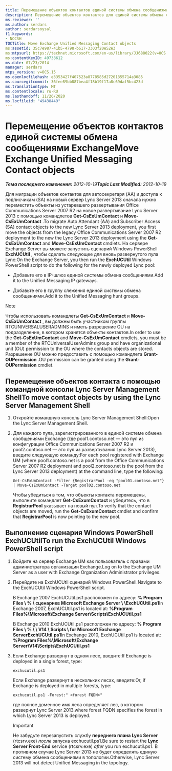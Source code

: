 ```yaml
---
title: Перемещение объектов контактов единой системы обмена сообщениями Exchange
description: Перемещение объектов контактов для единой системы обмена сообщениями Exchange.
ms.reviewer: ''
ms.author: serdars
author: serdarsoysal
f1.keywords:
- NOCSH
TOCTitle: Move Exchange Unified Messaging Contact objects
ms:assetid: 35c7e987-41b5-4798-b617-3303f20e52e3
ms:mtpsurl: https://technet.microsoft.com/en-us/library/JJ688022(v=OCS.15)
ms:contentKeyID: 49733612
ms.date: 07/23/2014
manager: serdars
mtps_version: v=OCS.15
ms.openlocfilehash: e3353427f407523a8778585d27201355714a3085
ms.sourcegitcommit: 36fee89bb887bea4f18b19f17a8c69daf5bc423d
ms.translationtype: MT
ms.contentlocale: ru-RU
ms.lasthandoff: 11/26/2020
ms.locfileid: "49438449"
---
```

# <a name="move-exchange-unified-messaging-contact-objects"></a><span data-ttu-id="56a3a-103">Перемещение объектов контактов единой системы обмена сообщениями Exchange</span><span class="sxs-lookup"><span data-stu-id="56a3a-103">Move Exchange Unified Messaging Contact objects</span></span>

<div data-xmlns="http://www.w3.org/1999/xhtml">

<div class="topic" data-xmlns="http://www.w3.org/1999/xhtml" data-msxsl="urn:schemas-microsoft-com:xslt" data-cs="https://msdn.microsoft.com/">

<div data-asp="https://msdn2.microsoft.com/asp">



</div>

<div id="mainSection">

<div id="mainBody"><span data-ttu-id="56a3a-104">

<span> </span></span><span class="sxs-lookup"><span data-stu-id="56a3a-104">

<span> </span></span></span>

<span data-ttu-id="56a3a-105">_**Тема последнего изменения:** 2012-10-19_</span><span class="sxs-lookup"><span data-stu-id="56a3a-105">_**Topic Last Modified:** 2012-10-19_</span></span>

<span data-ttu-id="56a3a-106">Для миграции объектов контактов для автосекретаря (AA) и доступа к подписчикам (SA) на новый сервер Lync Server 2013 сначала нужно переместить объекты из устаревшего развертывания Office Communications Server 2007 R2 на новое развертывание Lync Server 2013 с помощью командлетов **Get-CsExUmContact** и **Move-CsExUmContact** .</span><span class="sxs-lookup"><span data-stu-id="56a3a-106">To migrate Auto Attendant (AA) and Subscriber Access (SA) contact objects to the new Lync Server 2013 deployment, you first move the objects from the legacy Office Communications Server 2007 R2 deployment to the new the Lync Server 2013 deployment using the **Get-CsExUmContact** and **Move-CsExUmContact** cmdlets.</span></span> <span data-ttu-id="56a3a-107">На сервере Exchange Server вы можете запустить сценарий Windows PowerShell **ExchUCUtil** , чтобы сделать следующее для вновь развернутого пула Lync:</span><span class="sxs-lookup"><span data-stu-id="56a3a-107">On the Exchange Server, you then run the **ExchUCUtil** Windows PowerShell script to do the following for the newly deployed Lync pool:</span></span>

  - <span data-ttu-id="56a3a-108">Добавьте его в IP-шлюз единой системы обмена сообщениями.</span><span class="sxs-lookup"><span data-stu-id="56a3a-108">Add it to the Unified Messaging IP gateways.</span></span>

  - <span data-ttu-id="56a3a-109">Добавьте его в группу слежения единой системы обмена сообщениями.</span><span class="sxs-lookup"><span data-stu-id="56a3a-109">Add it to the Unified Messaging hunt groups.</span></span>

<div>


> [!NOTE]  
> <span data-ttu-id="56a3a-110">Чтобы использовать командлеты <STRONG>Get-CsExUmContact</STRONG> и <STRONG>Move-CsExUmContact</STRONG> , вы должны быть участником группы RTCUNIVERSALUSERADMINS и иметь разрешение OU на подразделение, в котором хранятся объекты контактов.</span><span class="sxs-lookup"><span data-stu-id="56a3a-110">In order to use the <STRONG>Get-CsExUmContact</STRONG> and <STRONG>Move-CsExUmContact</STRONG> cmdlets, you must be a member of the RTCUniversalUserAdmins group and have organizational unit (OU) permission to the OU where the contacts objects are stored.</span></span> <span data-ttu-id="56a3a-111">Разрешение OU можно предоставить с помощью командлета <STRONG>Grant-OUPermission</STRONG> .</span><span class="sxs-lookup"><span data-stu-id="56a3a-111">OU permission can be granted using the <STRONG>Grant-OUPermission</STRONG> cmdlet.</span></span>



</div>

<div>

## <a name="to-move-contact-objects-by-using-the-lync-server-management-shell"></a><span data-ttu-id="56a3a-112">Перемещение объектов контакта с помощью командной консоли Lync Server Management Shell</span><span class="sxs-lookup"><span data-stu-id="56a3a-112">To move contact objects by using the Lync Server Management Shell</span></span>

1.  <span data-ttu-id="56a3a-113">Откройте командную консоль Lync Server Management Shell.</span><span class="sxs-lookup"><span data-stu-id="56a3a-113">Open the Lync Server Management Shell.</span></span>

2.  <span data-ttu-id="56a3a-114">Для каждого пула, зарегистрированного в единой системе обмена сообщениями Exchange (где pool1.contoso.net — это пул из конфигурации Office Communications Server 2007 R2 и pool2.contoso.net — это пул из развертывания Lync Server 2013), введите следующую команду:</span><span class="sxs-lookup"><span data-stu-id="56a3a-114">For each pool registered with Exchange UM (where pool1.contoso.net is a pool from the Office Communications Server 2007 R2 deployment and pool2.contoso.net is the pool from the Lync Server 2013 deployment) at the command line, type the following:</span></span>
    
        Get-CsExUmContact -Filter {RegistrarPool -eq "pool01.contoso.net"} | Move-CsExUmContact -Target pool02.contoso.net
    
    <span data-ttu-id="56a3a-115">Чтобы убедиться в том, что объекты контакта перемещены, выполните командлет **Get-CsExumContact** и убедитесь, что в **RegistrarPool** указывает на новый пул.</span><span class="sxs-lookup"><span data-stu-id="56a3a-115">To verify that the contact objects are moved, run the **Get-CsExumContact** cmdlet and confirm that **RegistrarPool** is now pointing to the new pool.</span></span>

</div>

<div>

## <a name="to-run-the-exchucutil-windows-powershell-script"></a><span data-ttu-id="56a3a-116">Выполнение сценария Windows PowerShell ExchUCUtil</span><span class="sxs-lookup"><span data-stu-id="56a3a-116">To run the ExchUCUtil Windows PowerShell script</span></span>

1.  <span data-ttu-id="56a3a-117">Войдите на сервер Exchange UM как пользователь с правами администратора организации Exchange.</span><span class="sxs-lookup"><span data-stu-id="56a3a-117">Log on to the Exchange UM Server as a user with Exchange Organization Administrator privileges.</span></span>

2.  <span data-ttu-id="56a3a-118">Перейдите на ExchUCUtil сценарий Windows PowerShell.</span><span class="sxs-lookup"><span data-stu-id="56a3a-118">Navigate to the ExchUCUtil Windows PowerShell script.</span></span>
    
    <span data-ttu-id="56a3a-119">В Exchange 2007 ExchUCUtil.ps1 расположен по адресу: **% Program Files \\ % \\ сценариев Microsoft Exchange Server \\ \\ExchUCUtil.ps1**</span><span class="sxs-lookup"><span data-stu-id="56a3a-119">In Exchange 2007, ExchUCUtil.ps1 is located at: **%Program Files%\\Microsoft\\Exchange Server\\Scripts\\ExchUCUtil.ps1**</span></span>
    
    <span data-ttu-id="56a3a-120">В Exchange 2010 ExchUCUtil.ps1 расположен по адресу: **% Program Files \\ % \\ \\ V14 \\ Scripts \\ for Microsoft Exchange ServerExchUCUtil.ps1**</span><span class="sxs-lookup"><span data-stu-id="56a3a-120">In Exchange 2010, ExchUCUtil.ps1 is located at: **%Program Files%\\Microsoft\\Exchange Server\\V14\\Scripts\\ExchUCUtil.ps1**</span></span>

3.  <span data-ttu-id="56a3a-121">Если Exchange развернут в одном лесе, введите:</span><span class="sxs-lookup"><span data-stu-id="56a3a-121">If Exchange is deployed in a single forest, type:</span></span>
    
        exchucutil.ps1
    
    <span data-ttu-id="56a3a-122">Если Exchange развернут в нескольких лесах, введите:</span><span class="sxs-lookup"><span data-stu-id="56a3a-122">Or, if Exchange is deployed in multiple forests, type:</span></span>
    
        exchucutil.ps1 -Forest:" <forest FQDN>"
    
    <span data-ttu-id="56a3a-123">где полное доменное имя леса определяет лес, в котором развернут Lync Server 2013.</span><span class="sxs-lookup"><span data-stu-id="56a3a-123">where forest FQDN specifies the forest in which Lync Server 2013 is deployed.</span></span>
    
    <div>
    

    > [!IMPORTANT]  
    > <span data-ttu-id="56a3a-124">Не забудьте перезапустить службу <STRONG>переднего плана Lync Server</STRONG> (rtcsrv.exe) <EM>после</EM> запуска exchucutil.ps1.</span><span class="sxs-lookup"><span data-stu-id="56a3a-124">Be sure to restart the <STRONG>Lync Server Front-End</STRONG> service (rtcsrv.exe) <EM>after</EM> you run exchucutil.ps1.</span></span> <span data-ttu-id="56a3a-125">В противном случае Lync Server 2013 не будет определять единую систему обмена сообщениями в топологии.</span><span class="sxs-lookup"><span data-stu-id="56a3a-125">Otherwise, Lync Server 2013 will not detect Unified Messaging in the topology.</span></span>

    
    <span data-ttu-id="56a3a-126"></div>

</div>

</div>

<span> </span>

</div>

</div>

</span><span class="sxs-lookup"><span data-stu-id="56a3a-126"></div>

</div>

</div>

<span> </span>

</div>

</div>

</span></span></div>

